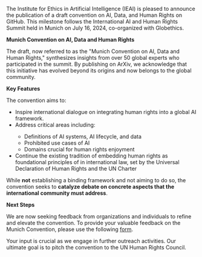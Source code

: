 The Institute for Ethics in Artificial Intelligence (IEAI) is pleased to announce the publication of a draft convention on AI, Data, and Human Rights on GitHub. This milestone follows the International AI and Human Rights Summit held in Munich on July 16, 2024, co-organized with Globethics.

<strong>Munich Convention on AI, Data and Human Rights</strong>

The draft, now referred to as the "Munich Convention on AI, Data and Human Rights," synthesizes insights from over 50 global experts who participated in the summit. By publishing on ArXiv, we acknowledge that this initiative has evolved beyond its origins and now belongs to the global community.

<strong>Key Features</strong>

The convention aims to:
<ul>
 <li>Inspire international dialogue on integrating human rights into a global AI framework.</li>

 <li>Address critical areas including:</li>
  <ul>  
 <li>Definitions of AI systems, AI lifecycle, and data</li>

 <li>Prohibited use cases of AI</li>

 <li>Domains crucial for human rights enjoyment</li>
</ul>
 <li>Continue the existing tradition of embedding human rights as foundational principles of in international law, set by the Universal Declaration of Human Rights and the UN Charter</li>

 </ul>

While <strong>not</strong> establishing a binding framework and not aiming to do so, the convention seeks to <strong>catalyze debate on concrete aspects that the international community must address</strong>.

<strong>Next Steps</strong>

We are now seeking feedback from organizations and individuals to refine and elevate the convention. To provide your valuable feedback on the Munich Convention, please use the following <a href="[URL]https://docs.google.com/forms/d/e/1FAIpQLSeY9A0Ap91DaJ8q0L4wqkVxF-hVpmEZg67AKaTB8mV9LigfTQ/viewform?usp=sf_link">form</a>.

Your input is crucial as we engage in further outreach activities. Our ultimate goal is to pitch the convention to the UN Human Rights Council.
